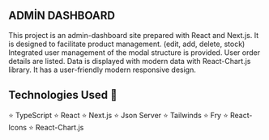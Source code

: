 
## ADMİN DASHBOARD
This project is an admin-dashboard site prepared with React and Next.js.
It is designed to facilitate product management. (edit, add, delete, stock)
Integrated user management of the modal structure is provided.
User order details are listed.
Data is displayed with modern data with React-Chart.js library.
It has a user-friendly modern responsive design.

## Technologies Used 🎨
⭐ TypeScript
⭐ React
⭐ Next.js
⭐ Json Server
⭐ Tailwinds
⭐ Fry
⭐ React-Icons
⭐ React-Chart.js
